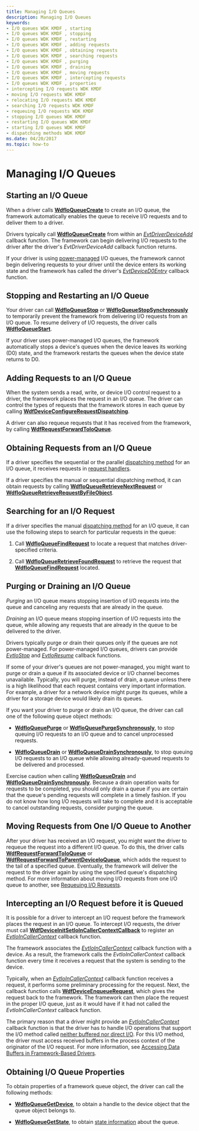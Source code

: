 ```yaml
---
title: Managing I/O Queues
description: Managing I/O Queues
keywords:
- I/O queues WDK KMDF , starting
- I/O queues WDK KMDF , stopping
- I/O queues WDK KMDF , restarting
- I/O queues WDK KMDF , adding requests
- I/O queues WDK KMDF , obtaining requests
- I/O queues WDK KMDF , searching requests
- I/O queues WDK KMDF , purging
- I/O queues WDK KMDF , draining
- I/O queues WDK KMDF , moving requests
- I/O queues WDK KMDF , intercepting requests
- I/O queues WDK KMDF , properties
- intercepting I/O requests WDK KMDF
- moving I/O requests WDK KMDF
- relocating I/O requests WDK KMDF
- searching I/O requests WDK KMDF
- requeuing I/O requests WDK KMDF
- stopping I/O queues WDK KMDF
- restarting I/O queues WDK KMDF
- starting I/O queues WDK KMDF
- dispatching methods WDK KMDF
ms.date: 04/20/2017
ms.topic: how-to
---
```


# Managing I/O Queues


## <a href="" id="starting-an-i-o-queue"></a> Starting an I/O Queue


When a driver calls [**WdfIoQueueCreate**](/windows-hardware/drivers/ddi/wdfio/nf-wdfio-wdfioqueuecreate) to create an I/O queue, the framework automatically enables the queue to receive I/O requests and to deliver them to a driver.

Drivers typically call [**WdfIoQueueCreate**](/windows-hardware/drivers/ddi/wdfio/nf-wdfio-wdfioqueuecreate) from within an [*EvtDriverDeviceAdd*](/windows-hardware/drivers/ddi/wdfdriver/nc-wdfdriver-evt_wdf_driver_device_add) callback function. The framework can begin delivering I/O requests to the driver after the driver's *EvtDriverDeviceAdd* callback function returns.

If your driver is using [power-managed](using-power-managed-i-o-queues.md) I/O queues, the framework cannot begin delivering requests to your driver until the device enters its working state and the framework has called the driver's [*EvtDeviceD0Entry*](/windows-hardware/drivers/ddi/wdfdevice/nc-wdfdevice-evt_wdf_device_d0_entry) callback function.

## <a href="" id="stopping-and-restarting-an-i-o-queue"></a> Stopping and Restarting an I/O Queue


Your driver can call [**WdfIoQueueStop**](/windows-hardware/drivers/ddi/wdfio/nf-wdfio-wdfioqueuestop) or [**WdfIoQueueStopSynchronously**](/windows-hardware/drivers/ddi/wdfio/nf-wdfio-wdfioqueuestopsynchronously) to temporarily prevent the framework from delivering I/O requests from an I/O queue. To resume delivery of I/O requests, the driver calls [**WdfIoQueueStart**](/windows-hardware/drivers/ddi/wdfio/nf-wdfio-wdfioqueuestart).

If your driver uses power-managed I/O queues, the framework automatically stops a device's queues when the device leaves its working (D0) state, and the framework restarts the queues when the device state returns to D0.

## <a href="" id="adding-requests-to-an-i-o-queue"></a> Adding Requests to an I/O Queue


When the system sends a read, write, or device I/O control request to a driver, the framework places the request in an I/O queue. The driver can control the types of requests that the framework stores in each queue by calling [**WdfDeviceConfigureRequestDispatching**](/windows-hardware/drivers/ddi/wdfdevice/nf-wdfdevice-wdfdeviceconfigurerequestdispatching).

A driver can also requeue requests that it has received from the framework, by calling [**WdfRequestForwardToIoQueue**](/windows-hardware/drivers/ddi/wdfrequest/nf-wdfrequest-wdfrequestforwardtoioqueue).

## <a href="" id="obtaining-requests-from-an-i-o-queue"></a> Obtaining Requests from an I/O Queue


If a driver specifies the sequential or the parallel [dispatching method](dispatching-methods-for-i-o-requests.md) for an I/O queue, it receives requests in [request handlers](request-handlers.md).

If a driver specifies the manual or sequential dispatching method, it can obtain requests by calling [**WdfIoQueueRetrieveNextRequest**](/windows-hardware/drivers/ddi/wdfio/nf-wdfio-wdfioqueueretrievenextrequest) or [**WdfIoQueueRetrieveRequestByFileObject**](/windows-hardware/drivers/ddi/wdfio/nf-wdfio-wdfioqueueretrieverequestbyfileobject).

## <a href="" id="searching-for-an-i-o-request"></a> Searching for an I/O Request


If a driver specifies the manual [dispatching method](dispatching-methods-for-i-o-requests.md) for an I/O queue, it can use the following steps to search for particular requests in the queue:

1.  Call [**WdfIoQueueFindRequest**](/windows-hardware/drivers/ddi/wdfio/nf-wdfio-wdfioqueuefindrequest) to locate a request that matches driver-specified criteria.

2.  Call [**WdfIoQueueRetrieveFoundRequest**](/windows-hardware/drivers/ddi/wdfio/nf-wdfio-wdfioqueueretrievefoundrequest) to retrieve the request that [**WdfIoQueueFindRequest**](/windows-hardware/drivers/ddi/wdfio/nf-wdfio-wdfioqueuefindrequest) located.

## <a href="" id="purging-or-draining-an-i-o-queue"></a> Purging or Draining an I/O Queue


*Purging* an I/O queue means stopping insertion of I/O requests into the queue and canceling any requests that are already in the queue.

*Draining* an I/O queue means stopping insertion of I/O requests into the queue, while allowing any requests that are already in the queue to be delivered to the driver.

Drivers typically purge or drain their queues only if the queues are not power-managed. For power-managed I/O queues, drivers can provide [*EvtIoStop*](/windows-hardware/drivers/ddi/wdfio/nc-wdfio-evt_wdf_io_queue_io_stop) and [*EvtIoResume*](/windows-hardware/drivers/ddi/wdfio/nc-wdfio-evt_wdf_io_queue_io_resume) callback functions.

If some of your driver's queues are not power-managed, you might want to purge or drain a queue if its associated device or I/O channel becomes unavailable. Typically, you will purge, instead of drain, a queue unless there is a high likelihood that each request contains very important information. For example, a driver for a network device might purge its queues, while a driver for a storage device would likely drain its queues.

If you want your driver to purge or drain an I/O queue, the driver can call one of the following queue object methods:

-   [**WdfIoQueuePurge**](/windows-hardware/drivers/ddi/wdfio/nf-wdfio-wdfioqueuepurge) or [**WdfIoQueuePurgeSynchronously**](/windows-hardware/drivers/ddi/wdfio/nf-wdfio-wdfioqueuepurgesynchronously), to stop queuing I/O requests to an I/O queue and to cancel unprocessed requests.

-   [**WdfIoQueueDrain**](/windows-hardware/drivers/ddi/wdfio/nf-wdfio-wdfioqueuedrain) or [**WdfIoQueueDrainSynchronously**](/windows-hardware/drivers/ddi/wdfio/nf-wdfio-wdfioqueuedrainsynchronously), to stop queuing I/O requests to an I/O queue while allowing already-queued requests to be delivered and processed.

Exercise caution when calling [**WdfIoQueueDrain**](/windows-hardware/drivers/ddi/wdfio/nf-wdfio-wdfioqueuedrain) and [**WdfIoQueueDrainSynchronously**](/windows-hardware/drivers/ddi/wdfio/nf-wdfio-wdfioqueuedrainsynchronously). Because a drain operation waits for requests to be completed, you should only drain a queue if you are certain that the queue's pending requests will complete in a timely fashion. If you do not know how long I/O requests will take to complete and it is acceptable to cancel outstanding requests, consider purging the queue.

## <a href="" id="moving-requests-from-one-i-o-queue-to-another"></a> Moving Requests from One I/O Queue to Another


After your driver has received an I/O request, you might want the driver to requeue the request into a different I/O queue. To do this, the driver calls [**WdfRequestForwardToIoQueue**](/windows-hardware/drivers/ddi/wdfrequest/nf-wdfrequest-wdfrequestforwardtoioqueue) or [**WdfRequestForwardToParentDeviceIoQueue**](/windows-hardware/drivers/ddi/wdfrequest/nf-wdfrequest-wdfrequestforwardtoparentdeviceioqueue), which adds the request to the tail of a specified queue. Eventually, the framework will deliver the request to the driver again by using the specified queue's dispatching method. For more information about moving I/O requests from one I/O queue to another, see [Requeuing I/O Requests](requeuing-i-o-requests.md).

## <a href="" id="intercepting-an-i-o-request-before-it-is-queued"></a> Intercepting an I/O Request before it is Queued


It is possible for a driver to intercept an I/O request before the framework places the request in an I/O queue. To intercept I/O requests, the driver must call [**WdfDeviceInitSetIoInCallerContextCallback**](/windows-hardware/drivers/ddi/wdfdevice/nf-wdfdevice-wdfdeviceinitsetioincallercontextcallback) to register an [*EvtIoInCallerContext*](/windows-hardware/drivers/ddi/wdfdevice/nc-wdfdevice-evt_wdf_io_in_caller_context) callback function.

The framework associates the [*EvtIoInCallerContext*](/windows-hardware/drivers/ddi/wdfdevice/nc-wdfdevice-evt_wdf_io_in_caller_context) callback function with a device. As a result, the framework calls the *EvtIoInCallerContext* callback function every time it receives a request that the system is sending to the device.

Typically, when an [*EvtIoInCallerContext*](/windows-hardware/drivers/ddi/wdfdevice/nc-wdfdevice-evt_wdf_io_in_caller_context) callback function receives a request, it performs some preliminary processing for the request. Next, the callback function calls [**WdfDeviceEnqueueRequest**](/windows-hardware/drivers/ddi/wdfdevice/nf-wdfdevice-wdfdeviceenqueuerequest), which gives the request back to the framework. The framework can then place the request in the proper I/O queue, just as it would have if it had not called the *EvtIoInCallerContext* callback function.

The primary reason that a driver might provide an [*EvtIoInCallerContext*](/windows-hardware/drivers/ddi/wdfdevice/nc-wdfdevice-evt_wdf_io_in_caller_context) callback function is that the driver has to handle I/O operations that support the I/O method called [neither buffered nor direct I/O](./accessing-data-buffers-in-wdf-drivers.md#neither). For this I/O method, the driver must access received buffers in the process context of the originator of the I/O request. For more information, see [Accessing Data Buffers in Framework-Based Drivers](./accessing-data-buffers-in-wdf-drivers.md).

## <a href="" id="obtaining-i-o-queue-properties"></a> Obtaining I/O Queue Properties


To obtain properties of a framework queue object, the driver can call the following methods:

-   [**WdfIoQueueGetDevice**](/windows-hardware/drivers/ddi/wdfio/nf-wdfio-wdfioqueuegetdevice), to obtain a handle to the device object that the queue object belongs to.

-   [**WdfIoQueueGetState**](/windows-hardware/drivers/ddi/wdfio/nf-wdfio-wdfioqueuegetstate), to obtain [state information](i-o-queue-states.md) about the queue.

 


